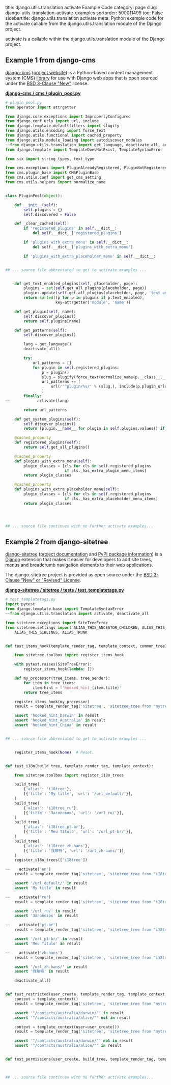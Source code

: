 title: django.utils.translation activate Example Code
category: page
slug: django-utils-translation-activate-examples
sortorder: 500011499
toc: False
sidebartitle: django.utils.translation activate
meta: Python example code for the activate callable from the django.utils.translation module of the Django project.


activate is a callable within the django.utils.translation module of the Django project.


## Example 1 from django-cms
[django-cms](https://github.com/divio/django-cms)
([project website](https://www.django-cms.org/en/)) is a Python-based
content management system (CMS) [library](https://pypi.org/project/django-cms/)
for use with Django web apps that is open sourced under the
[BSD 3-Clause "New"](https://github.com/divio/django-cms/blob/develop/LICENSE)
license.

[**django-cms / cms / plugin_pool.py**](https://github.com/divio/django-cms/blob/develop/cms/./plugin_pool.py)

```python
# plugin_pool.py
from operator import attrgetter

from django.core.exceptions import ImproperlyConfigured
from django.conf.urls import url, include
from django.template.defaultfilters import slugify
from django.utils.encoding import force_text
from django.utils.functional import cached_property
from django.utils.module_loading import autodiscover_modules
~~from django.utils.translation import get_language, deactivate_all, activate
from django.template import TemplateDoesNotExist, TemplateSyntaxError

from six import string_types, text_type

from cms.exceptions import PluginAlreadyRegistered, PluginNotRegistered
from cms.plugin_base import CMSPluginBase
from cms.utils.conf import get_cms_setting
from cms.utils.helpers import normalize_name


class PluginPool(object):

    def __init__(self):
        self.plugins = {}
        self.discovered = False

    def _clear_cached(self):
        if 'registered_plugins' in self.__dict__:
            del self.__dict__['registered_plugins']

        if 'plugins_with_extra_menu' in self.__dict__:
            del self.__dict__['plugins_with_extra_menu']

        if 'plugins_with_extra_placeholder_menu' in self.__dict__:


## ... source file abbreviated to get to activate examples ...


    def get_text_enabled_plugins(self, placeholder, page):
        plugins = set(self.get_all_plugins(placeholder, page))
        plugins.update(self.get_all_plugins(placeholder, page, 'text_only_plugins'))
        return sorted((p for p in plugins if p.text_enabled),
                      key=attrgetter('module', 'name'))

    def get_plugin(self, name):
        self.discover_plugins()
        return self.plugins[name]

    def get_patterns(self):
        self.discover_plugins()

        lang = get_language()
        deactivate_all()

        try:
            url_patterns = []
            for plugin in self.registered_plugins:
                p = plugin()
                slug = slugify(force_text(normalize_name(p.__class__.__name__)))
                url_patterns += [
                    url(r'^plugin/%s/' % (slug,), include(p.plugin_urls)),
                ]
        finally:
~~            activate(lang)

        return url_patterns

    def get_system_plugins(self):
        self.discover_plugins()
        return [plugin.__name__ for plugin in self.plugins.values() if plugin.system]

    @cached_property
    def registered_plugins(self):
        return self.get_all_plugins()

    @cached_property
    def plugins_with_extra_menu(self):
        plugin_classes = [cls for cls in self.registered_plugins
                          if cls._has_extra_plugin_menu_items]
        return plugin_classes

    @cached_property
    def plugins_with_extra_placeholder_menu(self):
        plugin_classes = [cls for cls in self.registered_plugins
                          if cls._has_extra_placeholder_menu_items]
        return plugin_classes




## ... source file continues with no further activate examples...

```


## Example 2 from django-sitetree
[django-sitetree](https://github.com/idlesign/django-sitetree)
([project documentation](https://django-sitetree.readthedocs.io/en/latest/)
and
[PyPI package information](https://pypi.org/project/django-sitetree/))
is a [Django](/django.html) extension that makes it easier for
developers to add site trees, menus and breadcrumb navigation elements
to their web applications.

The django-sitetree project is provided as open source under the
[BSD 3-Clause "New" or "Revised" License](https://github.com/idlesign/django-sitetree/blob/master/LICENSE).

[**django-sitetree / sitetree / tests / test_templatetags.py**](https://github.com/idlesign/django-sitetree/blob/master/sitetree/tests/test_templatetags.py)

```python
# test_templatetags.py
import pytest
from django.template.base import TemplateSyntaxError
~~from django.utils.translation import activate, deactivate_all

from sitetree.exceptions import SiteTreeError
from sitetree.settings import ALIAS_THIS_ANCESTOR_CHILDREN, ALIAS_THIS_CHILDREN, ALIAS_THIS_PARENT_SIBLINGS, \
    ALIAS_THIS_SIBLINGS, ALIAS_TRUNK


def test_items_hook(template_render_tag, template_context, common_tree):

    from sitetree.toolbox import register_items_hook

    with pytest.raises(SiteTreeError):
        register_items_hook(lambda: [])

    def my_processor(tree_items, tree_sender):
        for item in tree_items:
            item.hint = f'hooked_hint_{item.title}'
        return tree_items

    register_items_hook(my_processor)
    result = template_render_tag('sitetree', 'sitetree_tree from "mytree"', template_context())

    assert 'hooked_hint_Darwin' in result
    assert 'hooked_hint_Australia' in result
    assert 'hooked_hint_China' in result


## ... source file abbreviated to get to activate examples ...


    register_items_hook(None)  # Reset.


def test_i18n(build_tree, template_render_tag, template_context):

    from sitetree.toolbox import register_i18n_trees

    build_tree(
        {'alias': 'i18tree'},
        [{'title': 'My title', 'url': '/url_default/'}],
    )
    build_tree(
        {'alias': 'i18tree_ru'},
        [{'title': 'Заголовок', 'url': '/url_ru/'}],
    )
    build_tree(
        {'alias': 'i18tree_pt-br'},
        [{'title': 'Meu Título', 'url': '/url_pt-br/'}],
    )
    build_tree(
        {'alias': 'i18tree_zh-hans'},
        [{'title': '我蒂特', 'url': '/url_zh-hans/'}],
    )
    register_i18n_trees(['i18tree'])

~~    activate('en')
    result = template_render_tag('sitetree', 'sitetree_tree from "i18tree"', template_context())

    assert '/url_default/' in result
    assert 'My title' in result

~~    activate('ru')
    result = template_render_tag('sitetree', 'sitetree_tree from "i18tree"', template_context())

    assert '/url_ru/' in result
    assert 'Заголовок' in result

~~    activate('pt-br')
    result = template_render_tag('sitetree', 'sitetree_tree from "i18tree"', template_context())

    assert '/url_pt-br/' in result
    assert 'Meu Título' in result

~~    activate('zh-hans')
    result = template_render_tag('sitetree', 'sitetree_tree from "i18tree"', template_context())

    assert '/url_zh-hans/' in result
    assert '我蒂特' in result

    deactivate_all()


def test_restricted(user_create, template_render_tag, template_context, common_tree):
    context = template_context()
    result = template_render_tag('sitetree', 'sitetree_tree from "mytree"', context)

    assert '"/contacts/australia/darwin/"' in result
    assert '"/contacts/australia/alice/"' not in result

    context = template_context(user=user_create())
    result = template_render_tag('sitetree', 'sitetree_tree from "mytree"', context)

    assert '"/contacts/australia/darwin/"' not in result
    assert '"/contacts/australia/alice/"' in result


def test_permissions(user_create, build_tree, template_render_tag, template_context):



## ... source file continues with no further activate examples...

```

